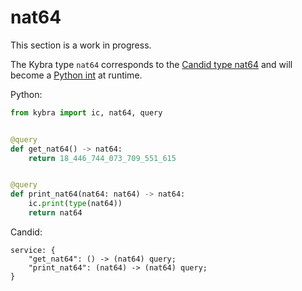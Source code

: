 # nat64

This section is a work in progress.

The Kybra type `nat64` corresponds to the [Candid type nat64](https://internetcomputer.org/docs/current/references/candid-ref#type-natn-and-intn) and will become a [Python int](https://docs.python.org/3/library/functions.html#int) at runtime.

Python:

```python
from kybra import ic, nat64, query


@query
def get_nat64() -> nat64:
    return 18_446_744_073_709_551_615


@query
def print_nat64(nat64: nat64) -> nat64:
    ic.print(type(nat64))
    return nat64
```

Candid:

```
service: {
    "get_nat64": () -> (nat64) query;
    "print_nat64": (nat64) -> (nat64) query;
}
```
